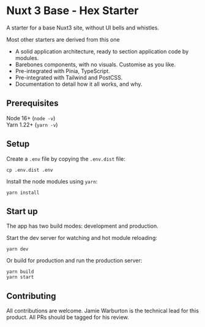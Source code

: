 # Nuxt 3 Base - Hex Starter

A starter for a base Nuxt3 site, without UI bells and whistles.

Most other starters are derived from this one

- A solid application architecture, ready to section application code by modules.
- Barebones components, with no visuals. Customise as you like.
- Pre-integrated with Pinia, TypeScript.
- Pre-integrated with Tailwind and PostCSS.
- Documentation to detail how it all works, and why.

## Prerequisites

Node 16+ (`node -v`)  
Yarn 1.22+ (`yarn -v`)

## Setup

Create a `.env` file by copying the `.env.dist` file:

```
cp .env.dist .env
```

Install the node modules using `yarn`:

```
yarn install
```

## Start up

The app has two build modes: development and production.

Start the dev server for watching and hot module reloading:

```
yarn dev
```

Or build for production and run the production server:

```
yarn build
yarn start
```

## Contributing

All contributions are welcome. Jamie Warburton is the technical lead for this product. All PRs should be tagged for his review.
